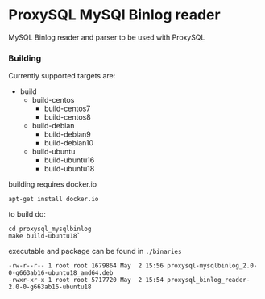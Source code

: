 # ProxySQL MySQl Binlog reader

MySQL Binlog reader and parser to be used with ProxySQL

### Building

Currently supported targets are:

- build
  - build-centos
    - build-centos7
    - build-centos8
  - build-debian
    - build-debian9
    - build-debian10
  - build-ubuntu
    - build-ubuntu16
    - build-ubuntu18

building requires docker.io

`apt-get install docker.io`

to build do:
```
cd proxysql_mysqlbinlog
make build-ubuntu18`
```

executable and package can be found in `./binaries`
```
-rw-r--r-- 1 root root 1679864 May  2 15:56 proxysql-mysqlbinlog_2.0-0-g663ab16-ubuntu18_amd64.deb
-rwxr-xr-x 1 root root 5717720 May  2 15:54 proxysql_binlog_reader-2.0-0-g663ab16-ubuntu18
```


